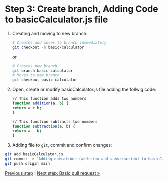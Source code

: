# Step 3: Create branch, Adding Code to basicCalculator.js file

1. Creating and moving to new branch:

    ```bash
    # Creates and moves to branch inmmediately
    git checkout -b basic-calculator
    ```

    or

    ```bash
    # Creates new branch
    git branch basic-calculator
    # Moves to new branch
    git checkout basic-calculator
    ```

2. Open, create or modify basicCalculator.js file adding the follwig code:

    ```bash
    // This function adds two numbers
    function addition(a, b) {
    return a + b;
    }

    // This function subtracts two numbers
    function subtraction(a, b) {
    return a - b;
    }
    ```

3. Adding file to `git`, commit and confirm changes:

```bash
git add basicCalculator.js
git commit -m "Adding operations (addition and substraction) to basicCalculator.js file"
git push origin main
```

[Previous step](https://github.com/gangya/mathematicsCF/blob/main/02-clone-vscode.md)  | [Next step: Basic pull request »]()
